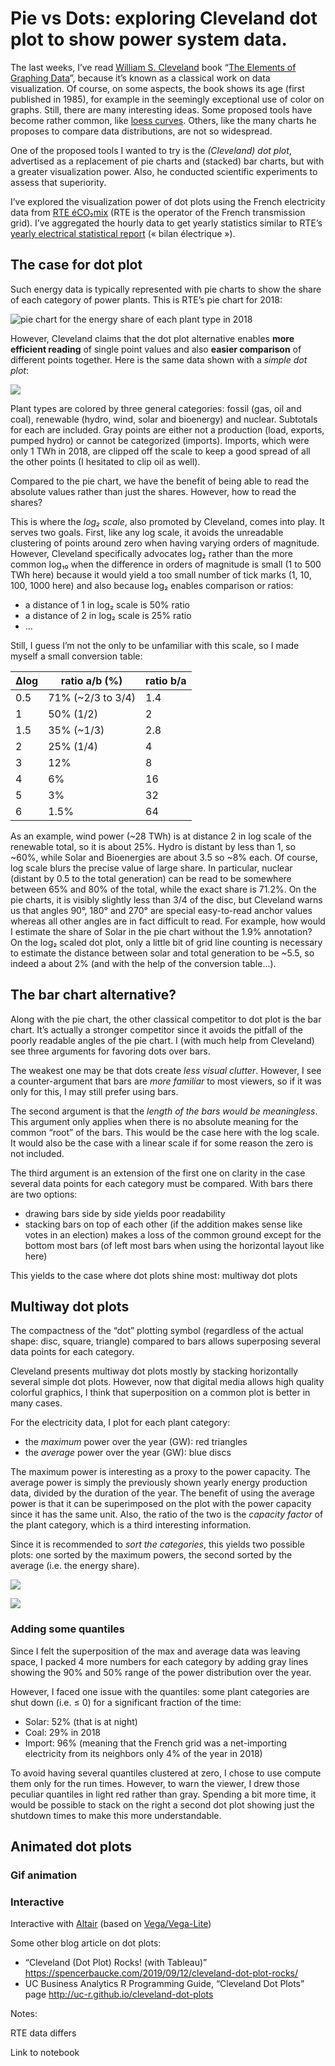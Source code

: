 # Pie vs Dots: exploring Cleveland dot plot to show power system data.

The last weeks, I’ve read [William S. Cleveland](https://en.wikipedia.org/wiki/William_S._Cleveland) book “[The Elements of Graphing Data](https://www.goodreads.com/book/show/18619.Elements_of_Graphing_Data)”,
because it’s known as a classical work on data visualization.
Of course, on some aspects, the book shows its age (first published in 1985), for example
in the seemingly exceptional use of color on graphs.
Still, there are many interesting ideas.
Some proposed tools have become rather common, like [loess curves](https://en.wikipedia.org/wiki/Local_regression). Others, like the many charts he proposes to compare data distributions,
are not so widespread.

One of the proposed tools I wanted to try is the *(Cleveland) dot plot*,
advertised as a replacement of pie charts and (stacked) bar charts, but with a greater visualization power.
Also, he conducted scientific experiments to assess that superiority.

I’ve explored the visualization power of dot plots using the French electricity data from [RTE éCO₂mix](https://www.rte-france.com/fr/eco2mix/eco2mix) (RTE is the operator of the French transmission grid).
I’ve aggregated the hourly data to get yearly statistics similar to RTE’s [yearly electrical statistical report](https://bilan-electrique-2018.rte-france.com/) (« bilan électrique »).

## The case for dot plot

Such energy data is typically represented with pie charts to show the share of each category of power plants. This is RTE’s pie chart for 2018:

![pie chart for the energy share of each plant type in 2018](img/RTE_2018_energy_pie-chart.png)

However, Cleveland claims that the dot plot alternative enables **more efficient reading** of single point values
and also **easier comparison** of different points together. Here is the same data shown with a *simple dot plot*:

![](dotplots/Dotplot_Powersys_2018_int_colored.png)

Plant types are colored by three general categories: fossil (gas, oil and coal), renewable (hydro, wind, solar and bioenergy) and nuclear. Subtotals for each are included. Gray points are either not a production (load, exports, pumped hydro) or cannot be categorized (imports). Imports, which were only 1 TWh in 2018, are clipped off the scale to keep a good spread of all the other points (I hesitated to clip oil as well).

Compared to the pie chart, we have the benefit of being able to read the absolute values rather than just the shares.
However, how to read the shares?

This is where the *log₂ scale*, also promoted by Cleveland, comes into play. It serves two goals. First, like any log scale, it avoids the unreadable clustering of points around zero when having varying orders of magnitude. However, Cleveland specifically advocates log₂ rather than the more common log₁₀ when the difference in orders of magnitude is small (1 to 500 TWh here) because it would yield a too small number of tick marks (1, 10, 100, 1000 here) and also because log₂ enables comparison or ratios:

* a distance of 1 in log₂ scale is 50% ratio
* a distance of 2 in log₂ scale is 25% ratio
* …

Still, I guess I’m not the only to be unfamiliar with this scale, so I made myself a small conversion table:

| Δlog | ratio a/b (%)     | ratio b/a |
|------|-------------------|-----------|
| 0.5  | 71% (~2/3 to 3/4) | 1.4       |
| 1    | 50% (1/2)         | 2         |
| 1.5  | 35% (~1/3)        | 2.8       |
| 2    | 25% (1/4)         | 4         |
| 3    | 12%               | 8         |
| 4    |  6%               | 16        |
| 5    |  3%               | 32        |
| 6    |  1.5%             | 64        |

As an example, wind power (~28 TWh) is at distance 2 in log scale of the renewable total, so it is about 25%. Hydro is distant by less than 1, so ~60%, while Solar and Bioenergies are about 3.5 so ~8% each.
Of course, log scale blurs the precise value of large share. In particular, nuclear (distant by 0.5 to the total generation) can be read to be somewhere between 65% and 80% of the total, while the exact share is 71.2%. On the pie charts, it is visibly slightly less than 3/4 of the disc, but Cleveland warns us that angles 90°, 180° and 270° are special easy-to-read anchor values whereas all other angles are in fact difficult to read. For example, how would I estimate the share of Solar in the pie chart without the 1.9% annotation? On the log₂ scaled dot plot, only a little bit of grid line counting is necessary to estimate the distance between solar and total generation to be ~5.5, so indeed a about 2% (and with the help of the conversion table…).

## The bar chart alternative?

Along with the pie chart, the other classical competitor to dot plot is the bar chart.
It’s actually a stronger competitor since it avoids the pitfall of the poorly readable angles of the pie chart.
I (with much help from Cleveland) see three arguments for favoring dots over bars.

The weakest one may be that dots create *less visual clutter*. However, I see a counter-argument that bars are *more familiar* to most viewers, so if it was only for this, I may still prefer using bars.

The second argument is that the *length of the bars would be meaningless*. This argument only applies when there is no absolute meaning for the common “root” of the bars. This would be the case here with the log scale. It would also be the case with a linear scale if for some reason the zero is not included.

The third argument is an extension of the first one on clarity in the case several data points for each category must be compared. With bars there are two options:
* drawing bars side by side yields poor readability
* stacking bars on top of each other (if the addition makes sense like votes in an election) makes a loss of the common ground except for the bottom most bars (of left most bars when using the horizontal layout like here)

This yields to the case where dot plots shine most: multiway dot plots

## Multiway dot plots

The compactness of the “dot” plotting symbol (regardless of the actual shape: disc, square, triangle) compared to bars allows superposing several data points for each category.

Cleveland presents multiway dot plots mostly by stacking horizontally several simple dot plots. However, now that digital media allows high quality colorful graphics, I think that superposition on a common plot is better in many cases.

For the electricity data, I plot for each plant category:
* the *maximum* power over the year (GW): red triangles
* the *average* power over the year (GW): blue discs

The maximum power is interesting as a proxy to the power capacity.
The average power is simply the previously shown yearly energy production data, divided by the duration of the year.
The benefit of using the average power is that it can be superimposed
on the plot with the power capacity since it has the same unit.
Also, the ratio of the two is the *capacity factor* of the plant category, which is a third interesting information.

Since it is recommended to *sort the categories*, this yields two possible plots: one sorted by the maximum powers,
the second sorted by the average (i.e. the energy share).

![](dotplots/Dotplot_Powersys_2018_bymax.png)

![](dotplots/Dotplot_Powersys_2018_byavg.png)

### Adding some quantiles

Since I felt the superposition of the max and average data was leaving space, I packed 4 more numbers for each category by adding gray lines showing the 90% and 50% range of the power distribution over the year.

However, I faced one issue with the quantiles: some plant categories are shut down (i.e. ≤ 0) for a significant fraction of the time:
* Solar: 52% (that is at night)
* Coal: 29% in 2018
* Import: 96% (meaning that the French grid was a net-importing electricity from its neighbors only 4% of the year in 2018)

To avoid having several quantiles clustered at zero, I chose to use compute them only for the run times. However, to warn the viewer, I drew those peculiar quantiles in light red rather than gray.
Spending a bit more time, it would be possible to stack on the right a second dot plot showing just the shutdown times to make this more understandable.

## Animated dot plots

### Gif animation

### Interactive
Interactive with [Altair](https://altair-viz.github.io/) (based on [Vega/Vega-Lite](https://vega.github.io/))

Some other blog article on dot plots:

* “Cleveland (Dot Plot) Rocks! (with Tableau)”
https://spencerbaucke.com/2019/09/12/cleveland-dot-plot-rocks/
* UC Business Analytics R Programming Guide, “Cleveland Dot Plots” page
http://uc-r.github.io/cleveland-dot-plots


Notes:

RTE data differs

Link to notebook

